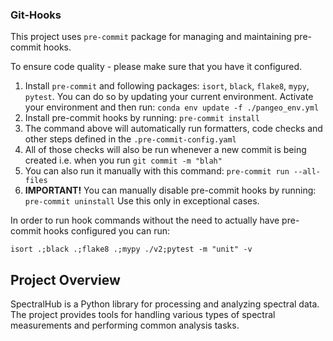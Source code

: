 ### Git-Hooks

This project uses `pre-commit` package for managing and maintaining pre-commit hooks.

To ensure code quality - please make sure that you have it configured.

1. Install `pre-commit` and following packages: `isort`, `black`, `flake8`, `mypy`, `pytest`. You can do so by updating
   your current environment. Activate your environment and then run: `conda env update -f ./pangeo_env.yml`
2. Install pre-commit hooks by running: `pre-commit install`
3. The command above will automatically run formatters, code checks and other steps defined in
   the `.pre-commit-config.yaml`
4. All of those checks will also be run whenever a new commit is being created i.e. when you run `git commit -m "blah"`
5. You can also run it manually with this command: `pre-commit run --all-files`
6. **IMPORTANT!** You can manually disable pre-commit hooks by running: `pre-commit uninstall`
   Use this only in exceptional cases.

In order to run hook commands without the need to actually have pre-commit hooks configured you can run:

```shell
isort .;black .;flake8 .;mypy ./v2;pytest -m "unit" -v
```

## Project Overview

SpectralHub is a Python library for processing and analyzing spectral data. The project provides tools for handling various types of spectral measurements and performing common analysis tasks.
